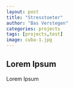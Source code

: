 ```yaml
---
layout: post
title: "Stresstoeter"
author: "Bas Verstegen"
categories: projects
tags: [projects,test]
image: cuba-1.jpg
---
```


## Lorem Ipsum
Lorem Ipsum
